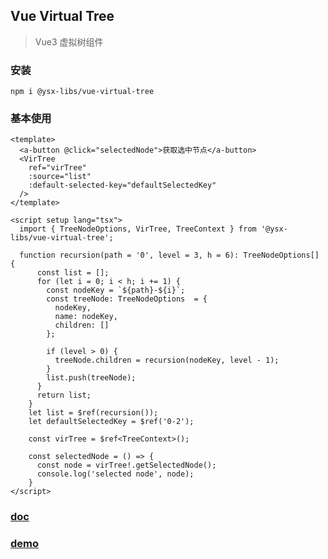 ## Vue Virtual Tree

> Vue3 虚拟树组件

### 安装
```
npm i @ysx-libs/vue-virtual-tree
```

### 基本使用
```vue
<template>
  <a-button @click="selectedNode">获取选中节点</a-button>
  <VirTree
    ref="virTree"
    :source="list"
    :default-selected-key="defaultSelectedKey"
  />
</template>

<script setup lang="tsx">
  import { TreeNodeOptions, VirTree, TreeContext } from '@ysx-libs/vue-virtual-tree';

  function recursion(path = '0', level = 3, h = 6): TreeNodeOptions[] {
      const list = [];
      for (let i = 0; i < h; i += 1) {
        const nodeKey = `${path}-${i}`;
        const treeNode: TreeNodeOptions  = {
          nodeKey,
          name: nodeKey,
          children: []
        };

        if (level > 0) {
          treeNode.children = recursion(nodeKey, level - 1);
        }
        list.push(treeNode);
      }
      return list;
    }
    let list = $ref(recursion());
    let defaultSelectedKey = $ref('0-2');

    const virTree = $ref<TreeContext>();
      
    const selectedNode = () => {
      const node = virTree!.getSelectedNode();
      console.log('selected node', node);
    }
</script>

```

### [doc](https://vue-tree-4gi26kh195ddd24f-1257117519.tcloudbaseapp.com/docs/tree)
### [demo](https://stackblitz.com/edit/vitejs-vite-1j17xa)